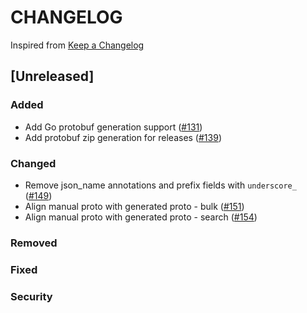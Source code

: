 # CHANGELOG

Inspired from [Keep a Changelog](https://keepachangelog.com/en/1.0.0/)

## [Unreleased]
### Added
- Add Go protobuf generation support ([#131](https://github.com/opensearch-project/opensearch-protobufs/pull/131))
- Add protobuf zip generation for releases ([#139](https://github.com/opensearch-project/opensearch-protobufs/pull/139))

### Changed
- Remove json_name annotations and prefix fields with `underscore_`  ([#149](https://github.com/opensearch-project/opensearch-protobufs/pull/149))
- Align manual proto with generated proto - bulk ([#151](https://github.com/opensearch-project/opensearch-protobufs/pull/151))
- Align manual proto with generated proto - search ([#154](https://github.com/opensearch-project/opensearch-protobufs/pull/154))
### Removed

### Fixed

### Security
